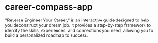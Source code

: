 # career-compass-app
"Reverse Engineer Your Career," is an interactive guide designed to help you deconstruct your dream job. It provides a step-by-step framework to identify the skills, experiences, and connections you need, allowing you to build a personalized roadmap to success.
